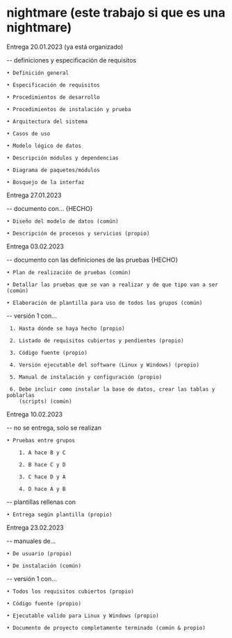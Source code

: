 # nightmare (este trabajo si que es una nightmare)

Entrega 20.01.2023 (ya está organizado)

  -- definiciones y especificación de requisitos

    • Definición general 

    • Especificación de requisitos

    • Procedimientos de desarrollo

    • Procedimientos de instalación y prueba

    • Arquitectura del sistema

    • Casos de uso

    • Modelo lógico de datos

    • Descripción módulos y dependencias

    • Diagrama de paquetes/módulos

    • Bosquejo de la interfaz

Entrega 27.01.2023

  -- documento con... {HECHO}

    • Diseño del modelo de datos (común)

    • Descripción de procesos y servicios (propio)

Entrega 03.02.2023

  -- documento con las definiciones de las pruebas {HECHO}

    • Plan de realización de pruebas (común)

    • Detallar las pruebas que se van a realizar y de que tipo van a ser (común)

    • Elaboración de plantilla para uso de todos los grupos (común)

  -- versión 1 con...  

     1. Hasta dónde se haya hecho (propio)

     2. Listado de requisitos cubiertos y pendientes (propio)

     3. Código fuente (propio)

     4. Versión ejecutable del software (Linux y Windows) (propio)

     5. Manual de instalación y configuración (propio)

     6. Debe incluir como instalar la base de datos, crear las tablas y poblarlas
        (scripts) (común)

Entrega 10.02.2023

  -- no se entrega, solo se realizan

    • Pruebas entre grupos

        1. A hace B y C

        2. B hace C y D

        3. C hace D y A

        4. D hace A y B

  -- plantillas rellenas con 

    • Entrega según plantilla (propio)

Entrega 23.02.2023

  -- manuales de...

    • De usuario (propio)

    • De instalación (común)

  -- versión 1 con...  

    • Todos los requisitos cubiertos (propio)

    • Código fuente (propio)

    • Ejecutable valido para Linux y Windows (propio)

    • Documento de proyecto completamente terminado (común & propio)
